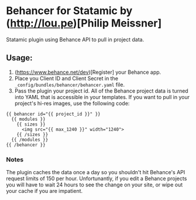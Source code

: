 Behancer for Statamic by (http://lou.pe)[Philip Meissner]
=========================================================

Statamic plugin using Behance API to pull in project data.

## Usage:

1. (https://www.behance.net/dev)[Register] your Behance app.
2. Place you Client ID and Client Secret in the `_config/bundles/behancer/behancer.yaml` file.
3. Pass the plugin your project id. All of the Behance project data is turned into YAML that is accessible in your templates. If you want to pull in your project's hi-res images, use the following code:

```
{{ behancer id="{{ project_id }}" }}
  {{ modules }}
    {{ sizes }}
      <img src="{{ max_1240 }}" width="1240">
    {{ /sizes }}
  {{ /modules }}
{{ /behancer }}
```

### Notes

The plugin caches the data once a day so you shouldn't hit Behance's API request limits of 150 per hour. Unfortunantly, if you edit a Behance projects you will have to wait 24 hours to see the change on your site, or wipe out your cache if you are impatient. 
